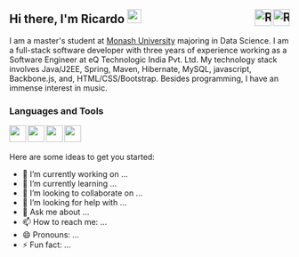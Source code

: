 <div id="texts" style="white-space:nowrap;">
     <h2> Hi there, I'm Ricardo <img src="https://media.giphy.com/media/hvRJCLFzcasrR4ia7z/giphy.gif" width="25px">
       <a href="https://www.linkedin.com/in/ricardo-arias-salazar/">  
            <img align="right" alt="Ricardo Arias | LinkedIn" width="30px" src="https://img.icons8.com/color/48/000000/linkedin.png" /></a>         
     <a href="mailto:ricardoariasalazar@gmail.com"><img align="right" alt="Ricardo Arias | Gmail" width="30px"src="https://img.icons8.com/fluent/48/000000/gmail-new.png" alt="email"/></a></h2>
</div>

I am a master's student at [Monash University](https://www.monash.edu) majoring in Data Science. I am a full-stack software developer with three years of experience working as a Software Engineer at eQ Technologic India Pvt. Ltd. My technology stack involves Java/J2EE, Spring, Maven, Hibernate, MySQL, javascript, Backbone.js, and, HTML/CSS/Bootstrap. Besides programming, I have an immense interest in music.

<h3>Languages and Tools</h3>
<img align="left" width="30px" src="https://img.icons8.com/color/48/000000/python--v1.png" />
<img align="left" width="30px" src="https://icons.iconarchive.com/icons/blackvariant/button-ui-requests-5/512/RStudio-icon.png" />
<img align="left" width="30px" src="https://img.icons8.com/color/48/000000/latex.png" />
<img align="left" width="30px" src="https://img.icons8.com/fluent/48/000000/visual-studio-code-2019.png" />

</br></br>
          

Here are some ideas to get you started:

- 🔭 I’m currently working on ...
- 🌱 I’m currently learning ...
- 👯 I’m looking to collaborate on ...
- 🤔 I’m looking for help with ...
- 💬 Ask me about ...
- 📫 How to reach me: ...
- 😄 Pronouns: ...
- ⚡ Fun fact: ...
